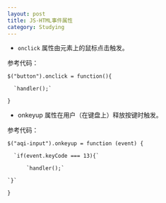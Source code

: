 ```yaml
---
layout: post
title: JS-HTML事件属性
category: Studying
---
```


+ `onclick` 属性由元素上的鼠标点击触发。

参考代码：

`$("button").onclick = function(){`

	  `handler();`

  `}`

+ onkeyup 属性在用户（在键盘上）释放按键时触发。

参考代码：

  `$("aqi-input").onkeyup = function (event) {`

	  `if(event.keyCode === 13){`

		  `handler();`

	`}`

 `}`

